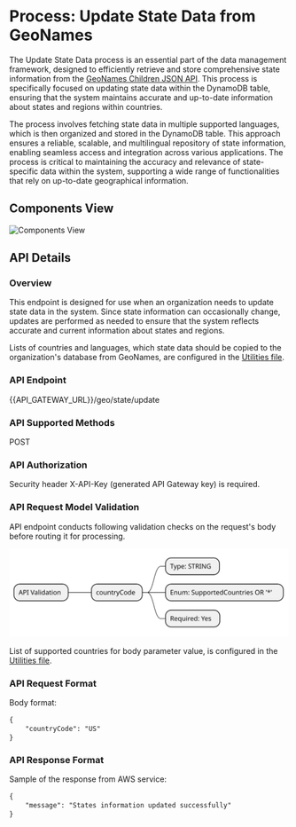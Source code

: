 # Process: Update State Data from GeoNames

The Update State Data process is an essential part of the data management framework, designed to efficiently retrieve and store comprehensive state information from the [GeoNames Children JSON API](https://www.geonames.org/export/place-hierarchy.html). This process is specifically focused on updating state data within the DynamoDB table, ensuring that the system maintains accurate and up-to-date information about states and regions within countries.

The process involves fetching state data in multiple supported languages, which is then organized and stored in the DynamoDB table. This approach ensures a reliable, scalable, and multilingual repository of state information, enabling seamless access and integration across various applications. The process is critical to maintaining the accuracy and relevance of state-specific data within the system, supporting a wide range of functionalities that rely on up-to-date geographical information.

## Components View

![Components View](#)

## API Details

### Overview
This endpoint is designed for use when an organization needs to update state data in the system. Since state information can occasionally change, updates are performed as needed to ensure that the system reflects accurate and current information about states and regions.

Lists of countries and languages, which state data should be copied to the organization's database from GeoNames, are configured in the [Utilities file](https://github.com/daria-serkova/aws-cdk/blob/main/geolocation-services/geo-localizer-solution/helpers/utilities.ts).


### API Endpoint

{{API_GATEWAY_URL}}/geo/state/update

### API Supported Methods

POST

### API Authorization

Security header X-API-Key (generated API Gateway key) is required.

### API Request Model Validation

API endpoint conducts following validation checks on the request's body before routing it for processing.

![API Validation](https://github.com/daria-serkova/aws-cdk/blob/main/geolocation-services/geo-localizer-solution/architecture/geo-data-storage-and-retrieval/update-states/request-validation.svg)

List of supported countries for body parameter value, is configured in the [Utilities file](https://github.com/daria-serkova/aws-cdk/blob/main/geolocation-services/geo-localizer-solution/helpers/utilities.ts).

### API Request Format
Body format:
```
{
    "countryCode": "US"
}
```

### API Response Format

Sample of the response from AWS service:
```
{
    "message": "States information updated successfully"
}
```